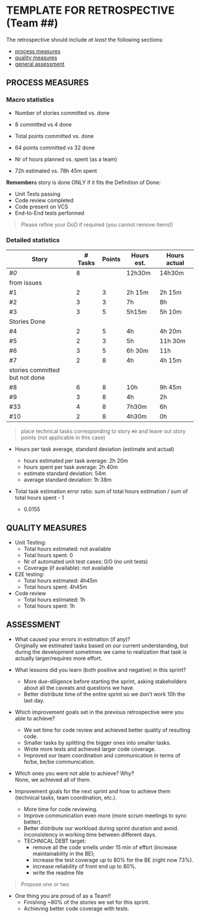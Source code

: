 TEMPLATE FOR RETROSPECTIVE (Team ##)
=====================================

The retrospective should include _at least_ the following
sections:

- [process measures](#process-measures)
- [quality measures](#quality-measures)
- [general assessment](#assessment)

## PROCESS MEASURES 

### Macro statistics

- Number of stories committed vs. done 
- 8 committed vs 4 done 

- Total points committed vs. done 
- 64 points committed vs 32 done

- Nr of hours planned vs. spent (as a team)
- 72h estimated vs. 78h 45m spent

**Remember**a story is done ONLY if it fits the Definition of Done:
 
- Unit Tests passing
- Code review completed
- Code present on VCS
- End-to-End tests performed

> Please refine your DoD if required (you cannot remove items!) 

### Detailed statistics

| Story  | # Tasks | Points | Hours est. | Hours actual |
|--------|---------|--------|------------|--------------|
| _#0_   |   8     |        |   12h30m   |   14h30m     |
| from issues                                           |
|  #1    |   2     |   3    |    2h 15m  |   2h 15m     |
|  #2    |   3     |   3    |     7h     |   8h         |
|  #3    |   3     |   5    |     5h15m  |   5h 10m     |
| Stories Done                                          |
|  #4    |   2     |   5    |     4h     |   4h 20m     |
|  #5    |   2     |   3    |     5h     |   11h 30m    |
|  #6    |   3     |   5    |  6h 30m    |   11h        |
|  #7    |   2     |   8    |     4h     |   4h 15m     |
| stories committed but not done                        |
|  #8    |   6     |   8    |     10h    |   9h 45m     |
|  #9    |   3     |   8    |     4h     |   2h         |
|  #33   |   4     |   8    |    7h30m   |   6h         |
|  #10   |   2     |   8    |    4h30m   |   0h         |
   

> place technical tasks corresponding to story `#0` and leave out story points (not applicable in this case)

- Hours per task average, standard deviation (estimate and actual)

    - hours estimated per task average: 2h 20m
    - hours spent per task average: 2h 40m
    - estimate standard deviation: 54m 
    - average standard deviation: 1h 38m
- Total task estimation error ratio: sum of total hours estimation / sum of total hours spent - 1
    - 0.0155

  
## QUALITY MEASURES 

- Unit Testing:
  - Total hours estimated: not available
  - Total hours spent: 0
  - Nr of automated unit test cases: 0/0 (no unit tests)
  - Coverage (if available): not available
- E2E testing:
  - Total hours estimated: 4h45m
  - Total hours spent: 4h45m
  <!--(It's up to person to split dev and testing, so not all tasks have a corresponding testing tasks)-->
- Code review 
  - Total hours estimated: 1h
  - Total hours spent: 1h
  


## ASSESSMENT

- What caused your errors in estimation (if any)?  
  Originally we estimated tasks based on our current understanding, but during the development sometimes we came to realization that task is actually larger/requires more effort.

- What lessons did you learn (both positive and negative) in this sprint?  
  - More due-diligence before starting the sprint, asking stakeholders about all the caveats and questions we have.
  - Better distribute time of the entire sprint so we don't work 10h the last day.

- Which improvement goals set in the previous retrospective were you able to achieve?  
  - We set time for code review and achieved better quality of resulting code.
  - Smaller tasks by splitting the bigger ones into smaller tasks.
  - Wrote more tests and achieved larger code coverage.
  - Improved our team coordination and communication in terms of fe/be, be/be communication.
  
- Which ones you were not able to achieve? Why?  
  None, we achieved all of them.

- Improvement goals for the next sprint and how to achieve them (technical tasks, team coordination, etc.). 
  - More time for code reviewing.
  - Improve communication even more (more scrum meetings to sync better).
  - Better distribute our workload during sprint duration and avoid. inconsistency in working time between different days.
  - TECHNICAL DEBT target:
    - remove all the code smells under 15 min of effort (increase maintainability in the BE);
    - increase the test coverage up to 80% for the BE (right now 73%).
    - increase reliability of front end up to 80%.
    - write the readme file

> Propose one or two

- One thing you are proud of as a Team!!  
  - Finishing ~80% of the stories we set for this sprint.
  - Achieving better code coverage with tests.
